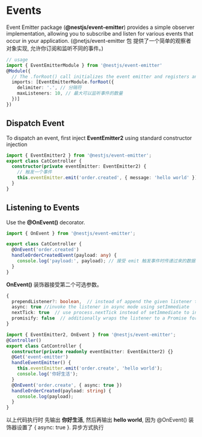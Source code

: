 # Events

Event Emitter package (**@nestjs/event-emitter**) provides a simple observer implementation, allowing
you to subscribe and listen for various events that occur in your application.
(@netjs/event-emitter 包 提供了一个简单的观察者对象实现, 允许你订阅和监听不同的事件。)

```ts
// usage
import { EventEmitterModule } from '@nestjs/event-emitter'
@Module({
  // The .forRoot() call initializes the event emitter and registers any declarative event listeners
  imports: [EventEmitterModule.forRoot({
    delimiter: '.', // 分隔符
    maxListeners: 10, // 最大可以监听事件的数量
  })]
})
```

## Dispatch Event

To dispatch an event, first inject **EventEmitter2** using standard constructor injection

```ts
import { EventEmitter2 } from '@nestjs/event-emitter';
export class CatController {
  constructor(private eventEmitter: EventEmitter2) {
    // 触发一个事件
    this.eventEmitter.emit('order.created', { message: 'hello world' });
  }
}
```

## Listening to Events

Use the **@OnEvent()** decorator.

```ts
import { OnEvent } from '@nestjs/event-emitter';

export class CatController {
  @OnEvent('order.created')
  handleOrderCreatedEvent(payload: any) {
    console.log('payload:', payload); // 接受 emit 触发事件时传递过来的数据
  }
}
```

**OnEvent()** 装饰器接受第二个可选参数。

```ts
{
  prependListener?: boolean,  // instead of append the given listener to the array of listeners.
  async: true //invoke the listener in async mode using setImmediate
  nextTick: true  // use process.nextTick instead of setImmediate to invoke the listener asynchronously.
  promisify: false  // additionally wraps the listener to a Promise for later invocation using emitAsync.
}
```

```ts
import { EventEmitter2, OnEvent } from '@nestjs/event-emitter';
@Controller()
export class CatController {
  constructor(private readonly eventEmitter: EventEmitter2) {}
  @Get('event-emitter')
  handleEventEmitter() {
    this.eventEmitter.emit('order.create', 'hello world');
    console.log('你好生活');
  }
  @OnEvent('order.create', { async: true })
  handleOrderCreated(payload: string) {
    console.log(payload);
  }
}
```

以上代码执行时 先输出 **你好生活**, 然后再输出 **hello world**, 因为 @OnEvent() 装饰器设置了 { async: true }. 异步方式执行
